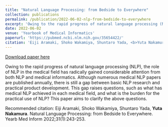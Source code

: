 ```yaml
---
title: "Natural Language Processing: from Bedside to Everywhere"
collection: publications
permalink: /publication/2022-06-02-nlp-from-bedside-to-everywhere
excerpt: 'Owing to the rapid progress of natural language processing (NLP), the role of NLP in the medical field has radically gained considerable attention from both NLP and medical informatics. Although numerous medical NLP papers are published annually, there is still a gap between basic NLP research and practical product development. This gap raises questions, such as what has medical NLP achieved in each medical field, and what is the burden for the practical use of NLP? This paper aims to clarify the above questions.'
date: 2022-06-02
venue: 'Yearbook of Medical Informatics'
paperurl: 'https://pubmed.ncbi.nlm.nih.gov/35654422/'
citation: 'Eiji Aramaki, Shoko Wakamiya, Shuntaro Yada, <b>Yuta Nakamura</b>. Natural Language Processing: from Bedside to Everywhere. Yearb Med Inform 2022;31(1):243-253.'
---
```


<a href='https://pubmed.ncbi.nlm.nih.gov/35654422/'>Download paper here</a>

Owing to the rapid progress of natural language processing (NLP), the role of NLP in the medical field has radically gained considerable attention from both NLP and medical informatics. Although numerous medical NLP papers are published annually, there is still a gap between basic NLP research and practical product development. This gap raises questions, such as what has medical NLP achieved in each medical field, and what is the burden for the practical use of NLP? This paper aims to clarify the above questions.

Recommended citation: Eiji Aramaki, Shoko Wakamiya, Shuntaro Yada, <b>Yuta Nakamura</b>. Natural Language Processing: from Bedside to Everywhere. Yearb Med Inform 2022;31(1):243-253.
